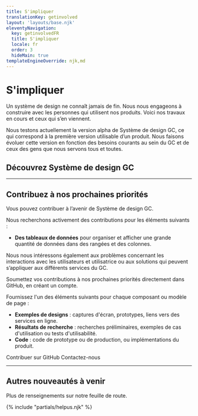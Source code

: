 ```yaml
---
title: S'impliquer
translationKey: getinvolved
layout: 'layouts/base.njk'
eleventyNavigation:
  key: getinvolvedFR
  title: S'impliquer
  locale: fr
  order: 3
  hideMain: true
templateEngineOverride: njk,md
---
```


# S'impliquer

Un système de design ne connaît jamais de fin. Nous nous engageons à construire avec les personnes qui utilisent nos produits. Voici nos travaux en cours et ceux qui s’en viennent.

Nous testons actuellement la version alpha de Système de design GC, ce qui correspond à la première version utilisable d’un produit. Nous faisons évoluer cette version en fonction des besoins courants au sein du GC et de ceux des gens que nous servons tous et toutes.

## Découvrez Système de design GC

<gcds-grid columns="1fr" columns-tablet="1fr 1fr" columns-desktop="1fr 1fr">
  <gcds-card
    card-title="Recevez nos communications"
    href="{{ links.contactMailingList }}"
    description="Abonnez-vous à notre liste d'envoi pour manquer aucune communication de Système de design GC concernant les mises à jour, les lancements ou encore les évènements spéciaux."
  ></gcds-card>
  <gcds-card
    card-title="Participez à une demo"
    href="{{ links.registerDemo }}"
    description="Assistez à une présentation du prototypage et du développement d’expériences Web à l’aide du système de design et participez à une séance de questions-réponses."
  ></gcds-card>
</gcds-grid>

<hr class="mt-600"/>

## Contribuez à nos prochaines priorités

Vous pouvez contribuer à l’avenir de Système de design GC.

Nous recherchons activement des contributions pour les éléments suivants :

- **Des tableaux de données** pour organiser et afficher une grande quantité de données dans des rangées et des colonnes.

Nous nous intéressons également aux problèmes concernant les interactions avec les utilisateurs et utilisatrice ou aux solutions qui peuvent s’appliquer aux différents services du GC.

Soumettez vos contributions à nos prochaines priorités directement dans GitHub, en <gcds-link href="{{ links.githubGetStarted }}" external>créant un compte</gcds-link>.

Fournissez l'un des éléments suivants pour chaque composant ou modèle de page :

- **Exemples de designs** : captures d'écran, prototypes, liens vers des services en ligne.
- **Résultats de recherche** : recherches préliminaires, exemples de cas d'utilisation ou tests d'utilisabilité.
- **Code** : code de prototype ou de production, ou implémentations du produit.

<gcds-button button-role="secondary" type="link" href="{{ links.githubCompsPriority }}" external>Contribuer sur GitHub</gcds-button>
<gcds-button button-role="secondary" type="link" href="{{ links.contact }}" external>Contactez-nous</gcds-button>

<hr class="mt-600" />

## Autres nouveautés à venir

Plus de renseignements sur notre <gcds-link href="{{ links.roadmap }}" >feuille de route</gcds-link>.

{% include "partials/helpus.njk" %}
